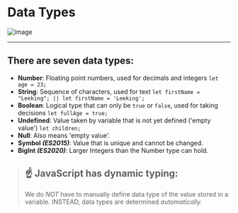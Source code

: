 # Data Types

![image](Resources/DataTypes.png)

---
## There are **seven** data types:

- **Number**: Floating point numbers, used for decimals and integers `let age = 23;`
- **String**: Sequence of characters, used for text `let firstName = "Leeking"; || let firstName = 'Leeking';`
- **Boolean**: Logical type that can only be `true` or `false`, used for taking decisions `let fullAge = true;`
- **Undefined**: Value taken by variable that is not yet defined ('empty value') `let children;`
- **Null**: Also means 'empty value'.
- **Symbol *(ES2015)***: Value that is unique and cannot be changed.
- **BigInt *(ES2020)***: Larger Integers than the Number type can hold.

>## ☝️ **JavaScript has dynamic typing**:
>We do *NOT* have to manually define data type of the value stored in a variable. INSTEAD, data types are determined *automatically*.